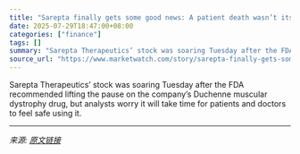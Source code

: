```yaml
---
title: "Sarepta finally gets some good news: A patient death wasn’t its DMD drug’s fault."
date: 2025-07-29T18:47:00+08:00
categories: ["finance"]
tags: []
summary: "Sarepta Therapeutics’ stock was soaring Tuesday after the FDA recommended lifting the pause on the company’s Duchenne muscular dystrophy drug, but analysts worry it will take time for patients and doc"
source_url: "https://www.marketwatch.com/story/sarepta-finally-gets-some-good-news-a-patient-death-wasnt-its-dmd-drugs-fault-89880085?mod=mw_rss_topstories"
---
```


Sarepta Therapeutics’ stock was soaring Tuesday after the FDA recommended lifting the pause on the company’s Duchenne muscular dystrophy drug, but analysts worry it will take time for patients and doctors to feel safe using it.

---

*来源: [原文链接](https://www.marketwatch.com/story/sarepta-finally-gets-some-good-news-a-patient-death-wasnt-its-dmd-drugs-fault-89880085?mod=mw_rss_topstories)*
